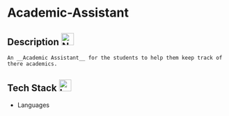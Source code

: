 # Academic-Assistant
    
## Description <img src="https://raw.githubusercontent.com/Tarikul-Islam-Anik/Animated-Fluent-Emojis/master/Emojis/Objects/Notebook%20with%20Decorative%20Cover.png" alt="Notebook with Decorative Cover" width="29" height="28" />

    An __Academic Assistant__ for the students to help them keep track of there academics.

## Tech Stack <img src="https://raw.githubusercontent.com/Tarikul-Islam-Anik/Animated-Fluent-Emojis/master/Emojis/Objects/Laptop.png" alt="Laptop" width="28" height="27" />

* Languages